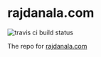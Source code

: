 rajdanala.com
=====

<img src="https://travis-ci.org/rajdanala/rajdanala.github.io.svg" alt="travis ci build status"/>

The repo for [rajdanala.com](http://rajdanala.com)